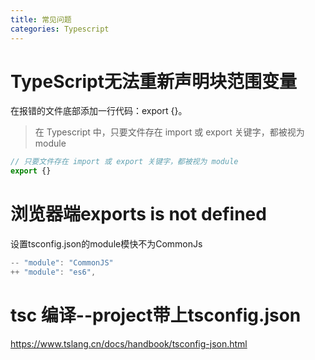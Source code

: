 ```yaml
---
title: 常见问题
categories: Typescript
---
```




# TypeScript无法重新声明块范围变量

在报错的文件底部添加一行代码：export {}。

> 在 Typescript 中，只要文件存在 import 或 export 关键字，都被视为 module

```typescript
// 只要文件存在 import 或 export 关键字，都被视为 module
export {}

```



# 浏览器端exports is not defined

设置tsconfig.json的module模快不为CommonJs

```typescript
-- "module": "CommonJS"
++ "module": "es6",
```



# tsc 编译--project带上tsconfig.json

<https://www.tslang.cn/docs/handbook/tsconfig-json.html>
